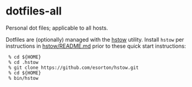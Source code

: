 dotfiles-all
============

Personal dot files; applicable to all hosts.

Dotfiles are (optionally) managed with the
[hstow](https://github.com/esorton/hstow.git) utility.  Install `hstow` per
instructions in
[hstow/README.md](https://github.com/esorton/hstow/blob/master/README.md)
prior to these quick start instructions:

     % cd ${HOME}
     % cd .hstow
     % git clone https://github.com/esorton/hstow.git
     % cd ${HOME}
     % bin/hstow

